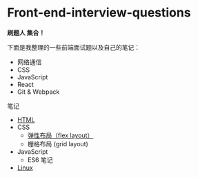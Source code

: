 # Front-end-interview-questions

**刷题人 集合！**

下面是我整理的一些前端面试题以及自己的笔记：

- 网络通信
- CSS
- JavaScript
- React
- Git & Webpack


笔记

- [HTML](https://github.com/HaoyuA/Front-end-interview-questions/blob/main/note/HTML/HTML%E7%AC%94%E8%AE%B0.md)
- CSS
  - [弹性布局（flex layout）](https://github.com/HaoyuA/Front-end-interview-questions/blob/main/note/CSS/flex-layout.md)
  - 栅格布局 (grid layout)
- JavaScript
  - ES6 笔记
- [Linux](https://github.com/HaoyuA/Front-end-interview-questions/blob/main/note/Linux/linux.md)
